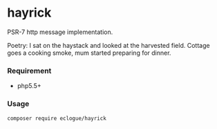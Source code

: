 # hayrick
PSR-7 http message implementation.

Poetry: I sat on the haystack and looked at the harvested field.
Cottage goes a cooking smoke, mum started preparing for dinner.

### Requirement
- php5.5+

### Usage
  `composer require eclogue/hayrick`
  